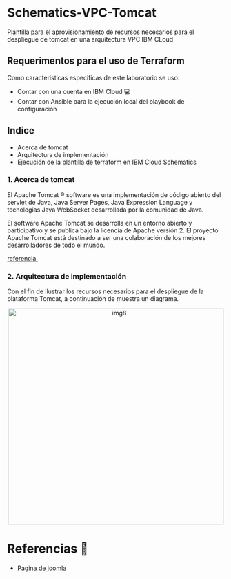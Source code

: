 # Schematics-VPC-Tomcat

Plantilla para el aprovisionamiento de recursos necesarios para el despliegue de tomcat en una arquitectura VPC IBM CLoud

## Requerimentos para el uso de Terraform

Como caracteristicas especificas de este laboratorio se uso:

*	Contar con una cuenta en IBM Cloud 💻
* Contar con Ansible para la ejecución local del playbook de configuración

## Indice

* Acerca de tomcat
* Arquitectura de implementación
* Ejecución de la plantilla de terraform en IBM Cloud Schematics


### 1. Acerca de tomcat

El Apache Tomcat ® software es una implementación de código abierto del servlet de Java, Java Server Pages, Java Expression Language y tecnologias Java WebSocket desarrollada por la comunidad de Java.

El software Apache Tomcat se desarrolla en un entorno abierto y participativo y se publica bajo la licencia de Apache versión 2. El proyecto Apache Tomcat está destinado a ser una colaboración de los mejores desarrolladores de todo el mundo.

[referencia.](http://tomcat.apache.org/)

### 2. Arquitectura de implementación

Con el fin de ilustrar los recursos necesarios para el despliegue de la plataforma Tomcat, a continuación de muestra un diagrama.

<p align="center">
<img width="500" alt="img8" src="https://user-images.githubusercontent.com/40369712/78178486-595b7780-7425-11ea-90d0-29eab8ca2e1d.png">
</p>

# Referencias 📖

* [Pagina de joomla](http://tomcat.apache.org/)
